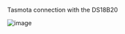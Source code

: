 Tasmota connection with the DS18B20

![image](https://github.com/MMemon2003/HealthProject2024/assets/146339735/b7a6dd03-aad8-4d74-b450-8a3ae6e7496e)


